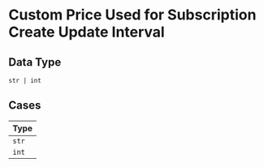 
# Custom Price Used for Subscription Create Update Interval

## Data Type

`str | int`

## Cases

| Type |
|  --- |
| `str` |
| `int` |

